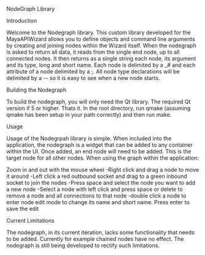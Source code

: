 NodeGraph Library

Introduction

Welcome to the Nodegraph library. This custom library developed for the 
MayaAPIWizard allows you to define objects and command line arguments by
 creating and joining nodes within the Wizard itself. When the nodegraph is 
asked to return all data, it reads from the single end node, up to all 
connected nodes. It then returns as a single string each node, its argument 
and its type, long and short name. Each node is delimited by a _# and each 
attribute of a node delimited by a ;. All node type declarations will be 
delimited by a -- so it is easy to see when a new node starts.

Building the Nodegraph

To build the nodegraph, you will only need the Qt library. The required Qt 
version if 5 or higher. Thats it. In the root directory, run qmake (assuming 
qmake has been setup in your path correctly) and then run make.

Usage

Usage of the Nodegrpah library is simple. When included into the application, 
the nodegraph is a widget that can be added to any container within the UI. 
Once added, an end node will need to be added. This is the target node for all 
other nodes. When using the graph within the application:

Zoom in and out with the mouse wheel
	-Right click and drag a node to move it around
	-Left click a red outbound socket and drag to a green inbound socket to 
	 join the nodes
	-Press space and select the node you want to add a new node
	-Select a node with left click and press space or delete to remove a node 
	 and all connections to that node
	-double click a node to enter node edit mode to change its name and short 
	 name. Press enter to save the edit

Current Limitations

The nodegraph, in its current iteration, lacks some functionality that needs to
be added. Currently for example chained nodes have no effect. The nodegraph is
still being developed to rectify such limitations.
